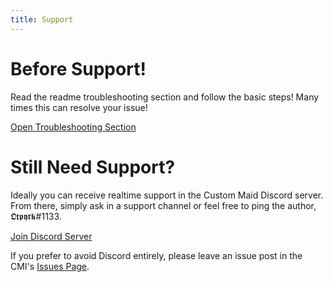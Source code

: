 ```yaml
---
title: Support
---
```


# Before Support!

Read the readme troubleshooting section and follow the basic steps! Many times this can resolve your issue!

<a href="https://docs.google.com/document/d/1dFVNe2gvsVck0tjWrnCM2HxsdTFBAnsxs928Q1wVS1A/#heading=h.4d34og8" class="btn btn-green">Open Troubleshooting Section</a>
# Still Need Support?

Ideally you can receive realtime support in the Custom Maid Discord server. From there, simply ask in a support channel or feel free to ping the author, 𝕺𝖙𝖕𝖞𝖗𝖐#1133.

<a href="https://discord.gg/custommaid" class="btn btn-blue">Join Discord Server</a>

If you prefer to avoid Discord entirely, please leave an issue post in the CMI's [Issues Page](https://github.com/krypto5863/COM-Modular-Installer/issues).
